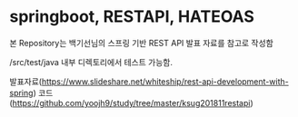 # springboot, RESTAPI, HATEOAS

본 Repository는 백기선님의 스프링 기반 REST API 발표 자료를 참고로 작성함

/src/test/java 내부 디렉토리에서 테스트 가능함.


발표자료(https://www.slideshare.net/whiteship/rest-api-development-with-spring)
코드(https://github.com/yoojh9/study/tree/master/ksug201811restapi)
